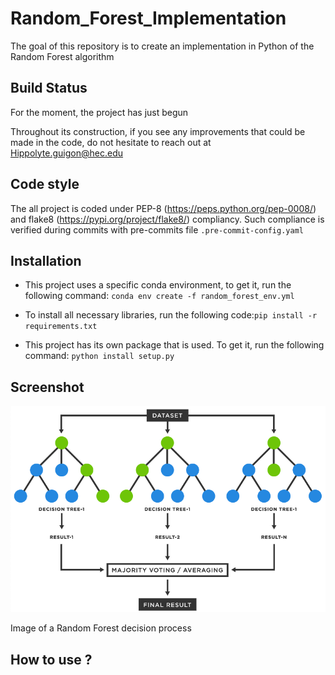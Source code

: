 # Random_Forest_Implementation
The goal of this repository is to create an implementation in Python of the Random Forest algorithm

## Build Status

For the moment, the project has just begun

Throughout its construction, if you see any improvements that could be made in the code, do not hesitate to reach out at 
Hippolyte.guigon@hec.edu

## Code style 

The all project is coded under PEP-8 (https://peps.python.org/pep-0008/) and flake8 (https://pypi.org/project/flake8/) compliancy. Such compliance is verified during commits with pre-commits file ```.pre-commit-config.yaml```

## Installation

* This project uses a specific conda environment, to get it, run the following command: ```conda env create -f random_forest_env.yml```

* To install all necessary libraries, run the following code:```pip install -r requirements.txt```

* This project has its own package that is used. To get it, run the following command: ```python install setup.py```


## Screenshot 

![alt text](https://github.com/HippolyteGuigon/Random_Forest_Implementation/blob/main/ressources/random_forest.png)

Image of a Random Forest decision process

## How to use ? 

